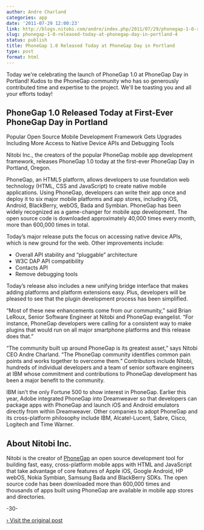 ```yaml
---
author: Andre Charland
categories: app
date: '2011-07-29 12:00:23'
link: http://blogs.nitobi.com/andre/index.php/2011/07/29/phonegap-1-0-released-today-at-phonegap-day-in-portland/
slug: phonegap-1-0-released-today-at-phonegap-day-in-portland-4
status: publish
title: PhoneGap 1.0 Released Today at PhoneGap Day in Portland
type: post
format: html
---
```


Today we're celebrating the launch of PhoneGap 1.0 at PhoneGap Day in Portland! Kudos to the PhoneGap community who has so generously contributed time and expertise to the project. We'll be toasting you and all your efforts today!

## PhoneGap 1.0 Released Today at First-Ever PhoneGap Day in Portland

Popular Open Source Mobile Development Framework Gets Upgrades Including More Access to Native Device APIs and Debugging Tools

Nitobi Inc., the creators of the popular PhoneGap mobile app development framework, releases PhoneGap 1.0 today at the first-ever PhoneGap Day in Portland, Oregon.

PhoneGap, an HTML5 platform, allows developers to use foundation web technology (HTML, CSS and JavaScript) to create native mobile applications. Using PhoneGap, developers can write their app once and deploy it to six major mobile platforms and app stores, including iOS, Android, BlackBerry, webOS, Bada and Symbian. PhoneGap has been widely recognized as a game-changer for mobile app development. The open source code is downloaded approximately 40,000 times every month, more than 600,000 times in total.

Today’s major release puts the focus on accessing native device APIs, which is new ground for the web. Other improvements include:

* Overall API stability and “pluggable” architecture
* W3C DAP API compatibility
* Contacts API
* Remove debugging tools

Today’s release also includes a new unifying bridge interface that makes adding platforms and platform extensions easy. Plus, developers will be pleased to see that the plugin development process has been simplified.

“Most of these new enhancements come from our community,” said Brian LeRoux, Senior Software Engineer at Nitobi and PhoneGap evangelist. “For instance, PhoneGap developers were calling for a consistent way to make plugins that would run on all major smartphone platforms and this release does that.”

“The community built up around PhoneGap is its greatest asset,” says Nitobi CEO Andre Charland. “The PhoneGap community identifies common pain points and works together to overcome them.” Contributors include Nitobi, hundreds of individual developers and a team of senior software engineers at IBM whose commitment and contributions to PhoneGap development has been a major benefit to the community.

IBM isn’t the only Fortune 500 to show interest in PhoneGap. Earlier this year, Adobe integrated PhoneGap into Dreamweaver so that developers can package apps with PhoneGap and launch iOS and Android emulators directly from within Dreamweaver. Other companies to adopt PhoneGap and its cross-platform philosophy include IBM, Alcatel-Lucent, Sabre, Cisco, Logitech and Time Warner.

## About Nitobi Inc.

Nitobi is the creator of [PhoneGap](http://www.phonegap.com) an open source development tool for building fast, easy, cross-platform mobile apps with HTML and JavaScript that take advantage of core features of Apple iOS, Google Android, HP webOS, Nokia Symbian, Samsung Bada and BlackBerry SDKs. The open source code has been downloaded more than 600,000 times and thousands of apps built using PhoneGap are available in mobile app stores and directories.

-30-

[› Visit the original post](http://blogs.nitobi.com/andre/index.php/2011/07/29/phonegap-1-0-released-today-at-phonegap-day-in-portland/)
